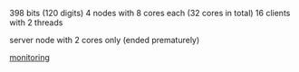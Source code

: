 398 bits (120 digits)
4 nodes with 8 cores each (32 cores in total)
16 clients with 2 threads

server node with 2 cores only (ended prematurely)

[monitoring](https://console.cloud.google.com/monitoring/dashboards/builder/73fee302-005b-432f-924d-68e88ae2ebf5?project=cado-nfs-cloud&dashboardBuilderState=%257B%2522editModeEnabled%2522:false%257D&startTime=20220522T210035-07:00&endTime=20220522T220035-07:00)
